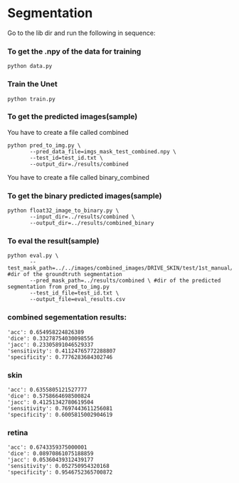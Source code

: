 # Segmentation
Go to the lib dir and run the following in sequence:

### To get the .npy of the data for training
```
python data.py
```
### Train the Unet
```
python train.py
```

### To get the predicted images(sample)
You have to create a file called combined

```
python pred_to_img.py \
       --pred_data_file=imgs_mask_test_combined.npy \
       --test_id=test_id.txt \
       --output_dir=./results/combined
```
       
You have to create a file called binary_combined    
### To get the binary predicted images(sample)
```
python float32_image_to_binary.py \
       --input_dir=../results/combined \
       --output_dir=../results/combined_binary
```
### To eval the result(sample)
```
python eval.py \
       --test_mask_path=../../images/combined_images/DRIVE_SKIN/test/1st_manual/ #dir of the groundtruth segmentation
       --pred_mask_path=../results/combined \ #dir of the predicted segmentation from pred_to_img.py
       --test_id_file=test_id.txt \
       --output_file=eval_results.csv
```
### combined segementation results:
```
'acc': 0.654958224826389
'dice': 0.33278754030098556
'jacc': 0.23305891046529337
'sensitivity': 0.41124765772288807
'specificity': 0.7776283684302746
```
### skin
```
'acc': 0.6355805121527777
'dice': 0.5758664698500824
'jacc': 0.41251342780619504
'sensitivity': 0.7697443611256081
'specificity': 0.6005815002904619
```
### retina
```
'acc': 0.6743359375000001
'dice': 0.08970861075188859
'jacc': 0.05360439312439177
'sensitivity': 0.052750954320168
'specificity': 0.9546752365700872
```
